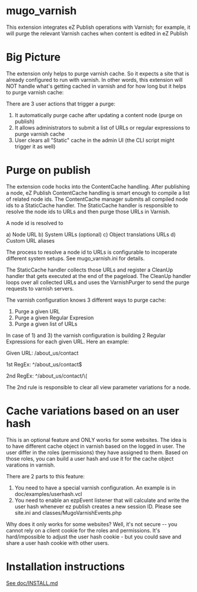 mugo_varnish
============
This extension integrates eZ Publish operations with Varnish; for example, it will purge the relevant Varnish caches when content is edited in eZ Publish

Big Picture
============

The extension only helps to purge varnish cache. So it expects a site that is already configured to run with
varnish. In other words, this extension will NOT handle what's getting cached in varnish and for how long but
it helps to purge varnish cache:

There are 3 user actions that trigger a purge:
1) It automatically purge cache after updating a content node (purge on publish)
2) It allows administrators to submit a list of URLs or regular expressions to purge varnish cache
3) User clears all "Static" cache in the admin UI (the CLI script might trigger it as well)


Purge on publish
=================
The extension code hocks into the ContentCache handling. After publishing a node, eZ Publish ContentCache
handling is smart enough to compile a list of related node ids.
The ContentCache manager submits all compiled node ids to a StaticCache handler. The StaticCache handler is responsible to resolve
the node ids to URLs and then purge those URLs in Varnish.

A node id is resolved to

a) Node URL
b) System URLs (optional)
c) Object translations URLs
d) Custom URL aliases

The process to resolve a node id to URLs is configurable to incoperate different system setups. See mugo_varnish.ini for details.

The StaticCache handler collects those URLs and register a CleanUp handler that gets executed at the end of the pageload.
The CleanUp handler loops over all collected URLs and uses the VarnishPurger to send the purge requests to varnish servers.

The varnish configuration knows 3 different ways to purge cache:

1) Purge a given URL
2) Purge a given Regular Expresion
3) Purge a given list of URLs

In case of 1) and 3) the varnish configuration is building 2 Regular Expressions for each given URL. Here an example:

Given URL: /about_us/contact

1st RegEx: ^/about_us/contact$

2nd RegEx: ^/about_us/contact/\\(

The 2nd rule is responsible to clear all view parameter variations for a node.


Cache variations based on an user hash
=======================================
This is an optional feature and ONLY works for some websites. The idea is to have different cache object in varnish
based on the logged in user. The user differ in the roles (permissions) they have assigned to them. Based on those
roles, you can build a user hash and use it for the cache object varations in varnish.

There are 2 parts to this feature:
1) You need to have a special varnish configuration. An example is in doc/examples/userhash.vcl
2) You need to enable an ezpEvent listener that will calculate and write the user hash whenever ez publish creates a
new session ID. Please see site.ini and classes/MugoVarnishEvents.php

Why does it only works for some websites? Well, it's not secure -- you cannot rely on a client cookie for the roles
and permissions. It's hard/impossible to adjust the user hash cookie - but you could save and share a user hash cookie
with other users.

Installation instructions
==
[See doc/INSTALL.md](doc/INSTALL.md)